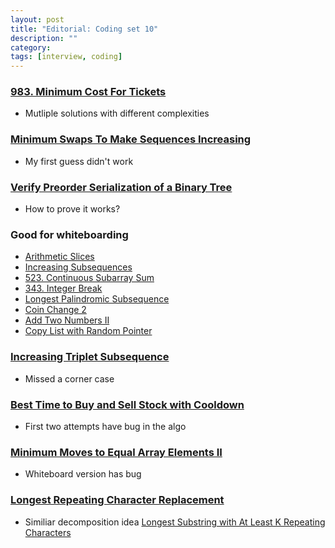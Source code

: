```yaml
---
layout: post
title: "Editorial: Coding set 10" 
description: ""
category: 
tags: [interview, coding]
---
```


### [983. Minimum Cost For Tickets](https://leetcode.com/submissions/detail/374908423/)
* Mutliple solutions with different complexities

### [Minimum Swaps To Make Sequences Increasing](https://leetcode.com/submissions/detail/374999035/)
* My first guess didn't work

### [Verify Preorder Serialization of a Binary Tree](https://leetcode.com/submissions/detail/375007838/)
* How to prove it works?

### Good for whiteboarding
* [Arithmetic Slices](https://leetcode.com/submissions/detail/375018536/)
* [Increasing Subsequences](https://leetcode.com/submissions/detail/379613402/)
* [523. Continuous Subarray Sum](https://leetcode.com/submissions/detail/379602520/)
* [343. Integer Break](https://leetcode.com/submissions/detail/379631717/)
* [Longest Palindromic Subsequence](https://leetcode.com/submissions/detail/379857192/)
* [Coin Change 2](https://leetcode.com/submissions/detail/380106137/)
* [Add Two Numbers II](https://leetcode.com/submissions/detail/380913111/)
* [Copy List with Random Pointer](https://leetcode.com/submissions/detail/381002464/)

### [Increasing Triplet Subsequence](https://leetcode.com/submissions/detail/380108568/)
* Missed a corner case

### [Best Time to Buy and Sell Stock with Cooldown](https://leetcode.com/submissions/detail/380142487/)
* First two attempts have bug in the algo

### [Minimum Moves to Equal Array Elements II](https://leetcode.com/submissions/detail/381000734/)
* Whiteboard version has bug

### [Longest Repeating Character Replacement](https://leetcode.com/submissions/detail/381006995/)
* Similiar decomposition idea [Longest Substring with At Least K Repeating Characters](https://leetcode.com/submissions/detail/381012709/)

